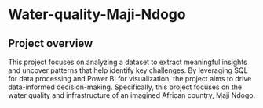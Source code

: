 # Water-quality-Maji-Ndogo

## Project overview 
This project focuses on analyzing a dataset to extract meaningful insights and uncover patterns that help identify key challenges. By leveraging SQL for data processing and Power BI for visualization, the project aims to drive data-informed decision-making. Specifically, this project focuses on the water quality and infrastructure of an imagined African country, Maji Ndogo.
